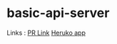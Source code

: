 # basic-api-server

Links :
[PR Link](https://github.com/EsraaBanat/basic-api-server/pull/1)
[Heruko app](https://esraa-basic-api-server.herokuapp.com/)
